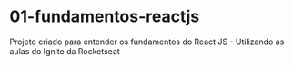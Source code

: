 # 01-fundamentos-reactjs
Projeto criado para entender os fundamentos do React JS - Utilizando as aulas do Ignite da Rocketseat

